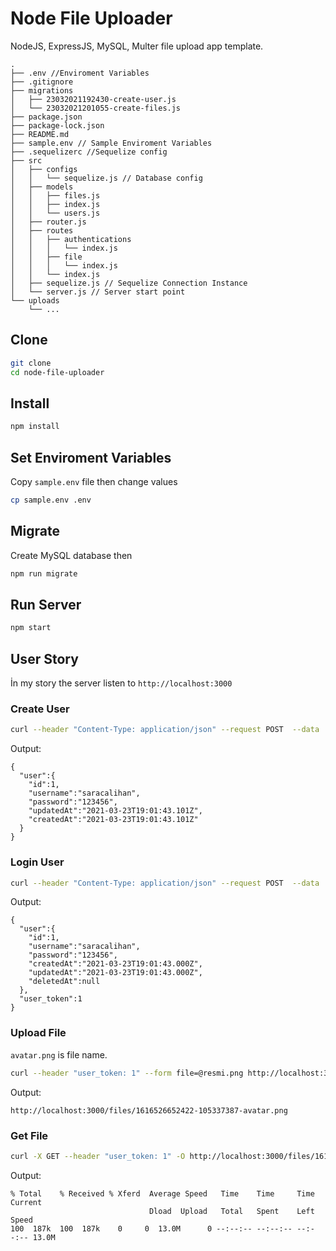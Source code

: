 # Node File Uploader
NodeJS, ExpressJS, MySQL, Multer file upload app template.

```
.
├── .env //Enviroment Variables
├── .gitignore
├── migrations 
│   ├── 23032021192430-create-user.js
│   └── 23032021201055-create-files.js
├── package.json
├── package-lock.json
├── README.md
├── sample.env // Sample Enviroment Variables
├── .sequelizerc //Sequelize config
├── src
│   ├── configs
│   │   └── sequelize.js // Database config
│   ├── models
│   │   ├── files.js
│   │   ├── index.js
│   │   └── users.js
│   ├── router.js
│   ├── routes
│   │   ├── authentications
│   │   │   └── index.js
│   │   ├── file
│   │   │   └── index.js
│   │   └── index.js
│   ├── sequelize.js // Sequelize Connection Instance
│   └── server.js // Server start point
└── uploads
    └── ...
```

## Clone
```bash
git clone
cd node-file-uploader
```

## Install
```bash
npm install
```

## Set Enviroment Variables
Copy `sample.env` file then change values
```bash
cp sample.env .env
```

## Migrate
Create MySQL database then
```bash
npm run migrate
```

## Run Server
```bash
npm start
```

## User Story
İn my story the server listen to `http://localhost:3000`
### Create User
```bash
curl --header "Content-Type: application/json" --request POST  --data '{"username":"saracalihan","password":"123456"}' http://localhost:3000/authentications/register
```
Output:
```
{
  "user":{
    "id":1,
    "username":"saracalihan",
    "password":"123456",
    "updatedAt":"2021-03-23T19:01:43.101Z",
    "createdAt":"2021-03-23T19:01:43.101Z"
  }
}
```

### Login User
```bash
curl --header "Content-Type: application/json" --request POST  --data '{"username":"saracalihan","password":"123456"}' http://localhost:3000/authentications/login
```
Output: 
```
{
  "user":{
    "id":1,
    "username":"saracalihan",
    "password":"123456",
    "createdAt":"2021-03-23T19:01:43.000Z",
    "updatedAt":"2021-03-23T19:01:43.000Z",
    "deletedAt":null
  },
  "user_token":1
}
```

### Upload File
`avatar.png` is file name.
```bash
curl --header "user_token: 1" --form file=@resmi.png http://localhost:3000/files/upload
```
Output: 
```
http://localhost:3000/files/1616526652422-105337387-avatar.png
```

### Get File
```bash
curl -X GET --header "user_token: 1" -O http://localhost:3000/files/1616526652422-105337387-avatar.png
```
Output: 
```
% Total    % Received % Xferd  Average Speed   Time    Time     Time  Current
                               Dload  Upload   Total   Spent    Left  Speed
100  187k  100  187k    0     0  13.0M      0 --:--:-- --:--:-- --:--:-- 13.0M

```